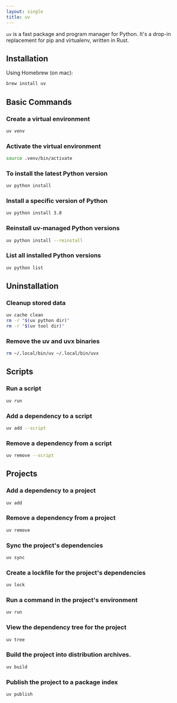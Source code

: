 ```yaml
---
layout: single
title: uv
---
```


`uv` is a fast package and program manager for Python. It's a drop-in replacement for pip and virtualenv, written in Rust.

## Installation
Using Homebrew (on mac):
```bash
brew install uv
```

## Basic Commands

### Create a virtual environment
```bash
uv venv
```

### Activate the virtual environment
```bash
source .venv/bin/activate
```


### To install the latest Python version
```bash
uv python install
```

### Install a specific version of Python
```bash
uv python install 3.8
```

### Reinstall uv-managed Python versions
```bash
uv python install --reinstall
````

### List all installed Python versions
```bash
uv python list 
```

## Uninstallation

### Cleanup stored data
```bash
uv cache clean
rm -r "$(uv python dir)"
rm -r "$(uv tool dir)"
```

### Remove the uv and uvx binaries
```bash
rm ~/.local/bin/uv ~/.local/bin/uvx
```


## Scripts 

### Run a script 
```bash
uv run
```

### Add a dependency to a script 
```bash
uv add --script
```

### Remove a dependency from a script
```bash
uv remove --script
```

## Projects
### Add a dependency to a project
```bash
uv add
```

### Remove a dependency from a project
```bash
uv remove
```

### Sync the project's dependencies
```bash
uv sync
```

### Create a lockfile for the project's dependencies
```bash
uv lock
```

### Run a command in the project's environment
```bash
uv run
```

### View the dependency tree for the project
```bash
uv tree
```

### Build the project into distribution archives.
```bash
uv build
```

### Publish the project to a package index
```bash
uv publish
```

